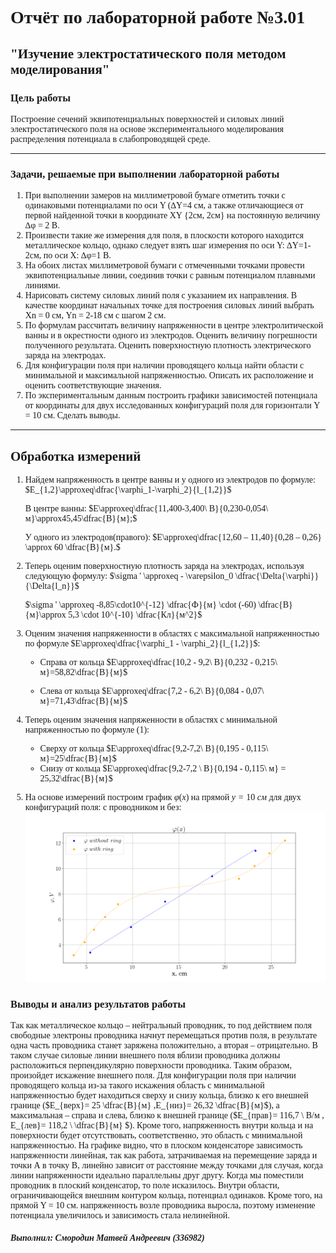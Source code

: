 <span style="font-family: Computer Modern;">

# Отчёт по лабораторной работе №3.01

## "Изучение электростатического поля методом моделирования"

### Цель работы

Построение сечений эквипотенциальных поверхностей и силовых линий электростатического поля на основе экспериментального моделирования распределения потенциала в слабопроводящей среде.

* * *

### Задачи, решаемые при выполнении лабораторной работы
1) При выполнении замеров на миллиметровой бумаге отметить точки с одинаковыми потенциалами по оси Y (∆Y=4 см, а также отличающиеся от первой найденной точки в координате XY {2см, 2см} на постоянную величину ∆φ = 2 B.
2) Произвести такие же измерения для поля, в плоскости которого находится металлическое кольцо, однако следует взять шаг измерения по оси Y: ∆Y=1-2см, по оси X: ∆φ=1 В.
3) На обоих листах миллиметровой бумаги с отмеченными точками провести эквипотенциальные линии, соединив точки с равным потенциалом плавными линиями.
4) Нарисовать систему силовых линий поля с указанием их направления. В качестве координат начальных точке для построения силовых линий выбрать Xn = 0 см, Yn = 2-18 см с шагом 2 см.
5) По формулам рассчитать величину напряженности в центре электролитической ванны и в окрестности одного из электродов. Оценить величину погрешности полученного результата. Оценить поверхностную плотность электрического заряда на электродах.
6) Для конфигурации поля при наличии проводящего кольца найти области с минимальной и максимальной напряженностью. Описать их расположение и оценить соответствующие значения.
7) По экспериментальным данным построить графики зависимостей потенциала от координаты для двух исследованных конфигураций поля для горизонтали Y = 10 см. Сделать выводы.


* * *



## Обработка измерений

1. Найдем напряженность в центре ванны и у одного из электродов по формуле: $E_{1,2}\approxeq\dfrac{\varphi_1-\varphi_2}{l_{1,2}}$

    В  центре  ванны: $E\approxeq\dfrac{11,400-3,400\ В}{0,230-0,054\ м}\approx45,45\dfrac{В}{м};$

    У одного из электродов(правого): $E\approxeq\dfrac{12,60 – 11,40}{0,28 – 0,26} \approx 60 \dfrac{В}{м}.$

2. Теперь оценим поверхностную плотность заряда на электродах, используя следующую формулу: $\sigma ' \approxeq - \varepsilon_0 \dfrac{\Delta{\varphi}}{\Delta{l_n}}$

    $\sigma ' \approxeq -8,85\cdot10^{-12} \dfrac{Ф}{м} \cdot (-60) \dfrac{В}{м}\approx 5,3 \cdot 10^{-10} \dfrac{Кл}{м^2}$

3. Оценим значения напряженности в областях с максимальной напряженностью по формуле $E\approxeq\dfrac{\varphi_1 - \varphi_2}{l_{1,2}}$:
   - Справа от кольца $E\approxeq\dfrac{10,2 - 9,2\ В}{0,232 - 0,215\ м}=58,82\dfrac{В}{м}$
    
   - Слева от кольца $E\approxeq\dfrac{7,2 - 6,2\ В}{0,084 - 0,07\ м}=71,43\dfrac{В}{м}$
4. Теперь оценим значения напряженности в областях с минимальной напряженностью по формуле $(1)$:
   - Сверху от кольца $E\approxeq\dfrac{9,2-7,2\ В}{0,195 - 0,115\ м}=25\dfrac{В}{м}$
   - Снизу от кольца $E\approxeq\dfrac{9,2-7,2 \ В}{0,194 - 0,115\ м} = 25,32\dfrac{В}{м}$
6. На основе измерений построим график $\varphi(x)$ на прямой $y=10\ см$ для двух конфигураций поля: с проводником и без:
![График зависимости $phi(x)$](https://raw.githubusercontent.com/currantino/physics-3.01/master/plots/phi(x).png)  



### Выводы и анализ результатов работы
Так как металлическое кольцо – нейтральный проводник, то под действием поля свободные электроны проводника начнут перемещаться против поля, в результате одна часть проводника станет заряжена положительно, а вторая – отрицательно. В таком случае силовые линии внешнего поля вблизи проводника должны расположиться перпендикулярно поверхности проводника. Таким образом, произойдет искажение внешнего поля.
Для конфигурации поля при наличии проводящего кольца из-за такого искажения область c минимальной напряженностью будет находиться сверху и снизу кольца, близко к его внешней границе ($E_{верх}= 25 \dfrac{В}{м}  ,E_{низ}= 26,32 \dfrac{В}{м}$), а максимальная – справа и слева, близко к внешней границе ($E_{прав}= 116,7 \ В/м \,   E_{лев}= 118,2 \ \dfrac{В}{м} $). Кроме того, напряженность внутри кольца и на поверхности будет отсутствовать, соответственно, это область с минимальной напряженностью.
На графике видно, что в плоском конденсаторе зависимость напряженности линейная, так как работа, затрачиваемая на перемещение заряда и точки А в точку В, линейно зависит от расстояние между точками для случая, когда линии напряженности идеально параллельны друг другу.
Когда мы поместили проводник в плоский конденсатор, то поле исказилось. Внутри области, ограничивающейся внешним контуром кольца, потенциал одинаков. Кроме того, на прямой Y = 10 см. напряженность возле проводника выросла, поэтому изменение потенциала увеличилось и зависимость стала нелинейной.

#### *Выполнил: Смородин Матвей Андреевич (336982)*

</span>